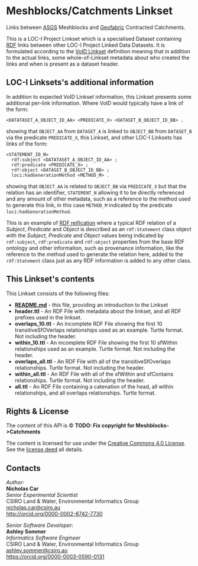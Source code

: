 # Meshblocks/Catchments Linkset
Links between [ASGS](linked.data.gov.au/dataset/asgs2016) Meshblocks and [Geofabric](linked.data.gov.au/dataset/geofabric) Contracted Catchments.

This is a LOC-I Project Linkset which is a specialised Dataset containing [RDF](https://www.w3.org/2001/sw/wiki/RDF) links between other LOC-I Project Linked Data Datasets. It is formulated according to the [VoID Linkset](https://www.w3.org/TR/void/) definition meaning that in addition to the actual links, some whole-of-Linkset metadata about who created the links and when is present as a dataset header.

## LOC-I Linksets's additional information
In addition to expected VoID Linkset information, this Linkset presents some additional per-link information. Where VoID would typically have a link of the form:

```
<DATATASET_A_OBJECT_ID_AA> <PREDICATE_X> <DATASET_B_OBJECT_ID_BB> .
```
showing that `OBJECT_AA` from `DATASET_A` is linked to `OBJECT_BB` from `DATASET_B` via the predicate `PREDICATE_X`, this Linkset, and other LOC-I Linksets has links of the form:

```
<STATEMENT_ID_N>
  rdf:subject <DATATASET_A_OBJECT_ID_AA> ;
  rdf:predicate <PREDICATE_X> ;
  rdf:object <DATASET_B_OBJECT_ID_BB> ;
  loci:hadGenerationMethod <METHOD_M> .
```

showing that `OBJECT_AA` is related to `OBJECT_BB` via `PREDICATE_X` but that the relation has an identifier, `STATEMENT_N` allowing it to be directly referenced and any amount of other metadata, such as a reference to the method used to generate this link, in this case `METHOD_M` indicated by the predicate `loci:hadGenerationMethod`.

This is an example of <a href="https://en.wikipedia.org/wiki/Reification_(computer_science)#RDF_and_OWL">RDF reification</a> where a typical RDF relation of a *Subject*, *Predicate* and *Object* is described as an `rdf:Statement` class object with the *Subject*, *Predicate* and *Object* values being indicated by `rdf:subject`, `rdf:predicate` and `rdf:object` properties from the base RDF ontology and other information, such as provenance information, like the reference to the method used to generate the relation here, added to the `rdf:Statement` class just as any RDF information is added to any other class.

## This Linkset's contents
This Linkset consists of the following files:

* **[README.md](README.md)** - this file, providing an introduction to the Linkset
* **header.ttl** - An RDF File with metadata about the linkset, and all RDF prefixes used in the linkset.
* **overlaps_10.ttl** - An incomplete RDF File showing the first 10 transitiveSfOVerlaps relationships used as an example. Turtle format. Not including the header.
* **within_10.ttl** - An incomplete RDF File showing the first 10 sfWithin relationships used as an example. Turtle format. Not including the header.
* **overlaps_all.ttl** - An RDF File with all of the transitiveSfOverlaps relationships. Turtle format. Not including the header.
* **within_all.ttl** - An RDF File with all of the sfWithin and sfContains relationships. Turtle format. Not including the header.
* **all.ttl** - An RDF File containing a catenation of the head, all within relationships, and all overlaps relationships. Turtle format.


## Rights & License
The content of this API is &copy; **TODO: Fix copyright for Meshblocks->Catchments**

The content is licensed for use under the [Creative Commons 4.0 License](https://creativecommons.org/licenses/by/4.0/). See the [license deed](LICENSE) all details.


## Contacts
*Author*:  
**Nicholas Car**  
*Senior Experimental Scientist*  
CSIRO Land & Water, Environmental Informatics Group  
<nicholas.car@csiro.au>  
<http://orcid.org/0000-0002-8742-7730>  

*Senior Software Developer*:  
**Ashley Sommer**  
*Informatics Software Engineer*  
CSIRO Land & Water, Environmental Informatics Group  
<ashley.sommer@csiro.au>  
<https://orcid.org/0000-0003-0590-0131>  
